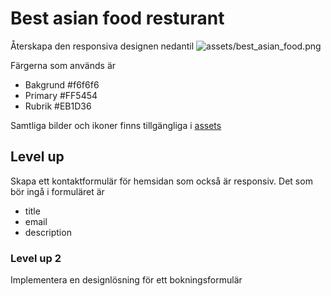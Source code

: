 # Best asian food resturant

Återskapa den responsiva designen nedantil
![assets/best_asian_food.png](assets/best_asian_food.png)

Färgerna som används är
- Bakgrund #f6f6f6
- Primary  #FF5454
- Rubrik   #EB1D36

Samtliga bilder och ikoner finns tillgängliga i [assets](assets/)

## Level up
Skapa ett kontaktformulär för hemsidan som också är responsiv. Det som bör ingå i formuläret är
- title
- email
- description


### Level up 2
Implementera en designlösning för ett bokningsformulär
